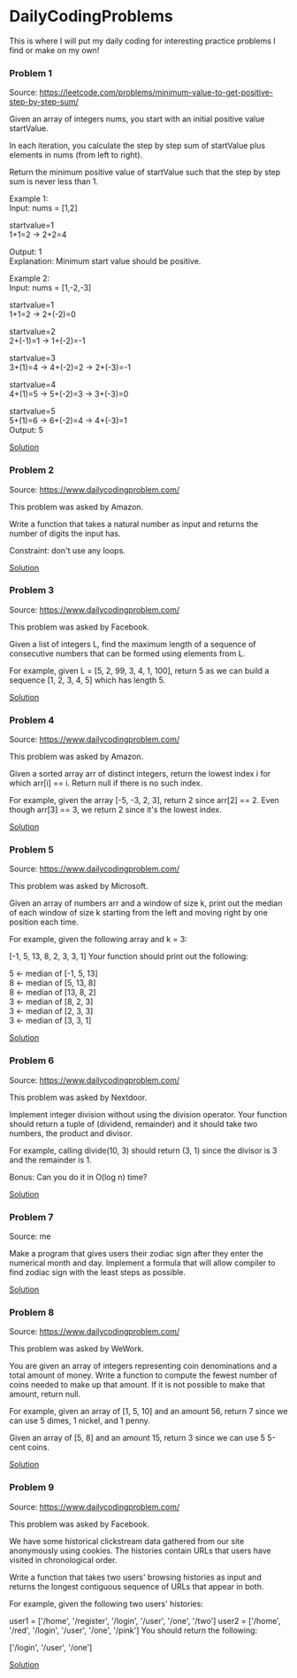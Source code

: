 # DailyCodingProblems
This is where I will put my daily coding for interesting practice problems I find or make on my own!

### Problem 1

Source: https://leetcode.com/problems/minimum-value-to-get-positive-step-by-step-sum/

Given an array of integers nums, you start with an initial positive value startValue.

In each iteration, you calculate the step by step sum of startValue plus elements in nums (from left to right).

Return the minimum positive value of startValue such that the step by step sum is never less than 1.

Example 1:<br/>
Input: nums = [1,2]<br/>

startvalue=1<br/>
1+1=2 -> 2+2=4<br/>

Output: 1<br/>
Explanation: Minimum start value should be positive. <br/>

Example 2:<br/>
Input: nums = [1,-2,-3]<br/>

startvalue=1<br/>
1+1=2 -> 2+(-2)=0 <br/>

startvalue=2<br/>
2+(-1)=1 -> 1+(-2)=-1 

startvalue=3<br/> 
3+(1)=4 -> 4+(-2)=2 -> 2+(-3)=-1 <br/>

startvalue=4<br/>
4+(1)=5 -> 5+(-2)=3 -> 3+(-3)=0<br/>

startvalue=5<br/>
5+(1)=6 -> 6+(-2)=4 -> 4+(-3)=1<br/>
Output: 5<br/>
 
 
[Solution](solutions/p1.java)
 
 
### Problem 2

Source: https://www.dailycodingproblem.com/

This problem was asked by Amazon.

Write a function that takes a natural number as input and returns the number of digits the input has.

Constraint: don't use any loops.


[Solution](solutions/p2.java)


### Problem 3

Source: https://www.dailycodingproblem.com/

This problem was asked by Facebook.

Given a list of integers L, find the maximum length of a sequence of consecutive numbers that can be formed using elements from L.

For example, given L = [5, 2, 99, 3, 4, 1, 100], return 5 as we can build a sequence [1, 2, 3, 4, 5] which has length 5.


[Solution](solutions/p3.java)


### Problem 4

Source: https://www.dailycodingproblem.com/

This problem was asked by Amazon.

Given a sorted array arr of distinct integers, return the lowest index i for which arr[i] == i. Return null if there is no such index.

For example, given the array [-5, -3, 2, 3], return 2 since arr[2] == 2. Even though arr[3] == 3, we return 2 since it's the lowest index.


[Solution](solutions/p4.java)


### Problem 5

Source: https://www.dailycodingproblem.com/

This problem was asked by Microsoft.

Given an array of numbers arr and a window of size k, print out the median of each window of size k starting from the left and moving right by one position each time.

For example, given the following array and k = 3:

[-1, 5, 13, 8, 2, 3, 3, 1]
Your function should print out the following:<br/>

5 <- median of [-1, 5, 13]<br/>
8 <- median of [5, 13, 8]<br/>
8 <- median of [13, 8, 2]<br/>
3 <- median of [8, 2, 3]<br/>
3 <- median of [2, 3, 3]<br/>
3 <- median of [3, 3, 1]<br/>


[Solution](solutions/p5.java)


### Problem 6

Source: https://www.dailycodingproblem.com/

This problem was asked by Nextdoor.

Implement integer division without using the division operator. Your function should return a tuple of (dividend, remainder) and it should take two numbers, the product and divisor.

For example, calling divide(10, 3) should return (3, 1) since the divisor is 3 and the remainder is 1.

Bonus: Can you do it in O(log n) time?


[Solution](solutions/p6.java)


### Problem 7

Source: me

Make a program that gives users their zodiac sign after they enter the numerical month and day. Implement a formula that will allow compiler to find zodiac sign with the least steps as possible. 


[Solution](solutions/p7.java)


### Problem 8

Source: https://www.dailycodingproblem.com/

This problem was asked by WeWork.

You are given an array of integers representing coin denominations and a total amount of money. Write a function to compute the fewest number of coins needed to make up that amount. If it is not possible to make that amount, return null.

For example, given an array of [1, 5, 10] and an amount 56, return 7 since we can use 5 dimes, 1 nickel, and 1 penny.

Given an array of [5, 8] and an amount 15, return 3 since we can use 5 5-cent coins.


[Solution](solutions/p8.java)


### Problem 9

Source: https://www.dailycodingproblem.com/

This problem was asked by Facebook.

We have some historical clickstream data gathered from our site anonymously using cookies. The histories contain URLs that users have visited in chronological order.

Write a function that takes two users' browsing histories as input and returns the longest contiguous sequence of URLs that appear in both.

For example, given the following two users' histories:

user1 = ['/home', '/register', '/login', '/user', '/one', '/two']
user2 = ['/home', '/red', '/login', '/user', '/one', '/pink']
You should return the following:

['/login', '/user', '/one']


[Solution](solutions/p9.java)

